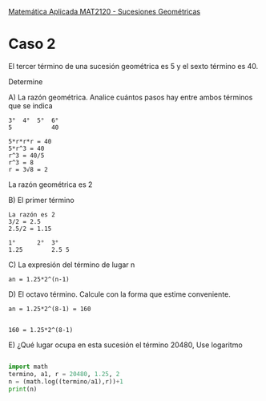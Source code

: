 [Matemática Aplicada MAT2120 - Sucesiones Geométricas](../README.md)
# Caso 2

El tercer término de una sucesión geométrica es 5 y el sexto término es 40.

Determine

A) La razón geométrica. Analice cuántos pasos hay entre ambos términos que se indica
```
3°	4°	5°	6°
5			40

5*r*r*r = 40
5*r^3 = 40
r^3 = 40/5
r^3 = 8
r = 3√8 = 2
```
La razón geométrica es 2

B) El primer término
```
La razón es 2
3/2 = 2.5
2.5/2 = 1.15

1°		2°	3°
1.25		2.5	5
```
C) La expresión del término de lugar n
```
an = 1.25*2^(n-1)
```
D) El octavo término. Calcule con la forma que estime conveniente.
```
an = 1.25*2^(8-1) = 160


160 = 1.25*2^(8-1)
```
E) ¿Qué lugar ocupa en esta sucesión el término 20480, Use logaritmo
```python

import math
termino, a1, r = 20480, 1.25, 2
n = (math.log((termino/a1),r))+1
print(n)

```
